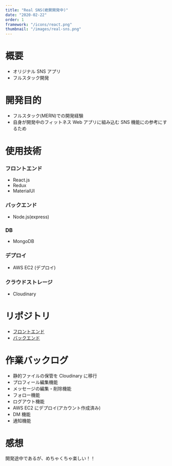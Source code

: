 ```yaml
---
title: "Real SNS(絶賛開発中)"
date: "2020-02-22"
order: 1
framework: "/icons/react.png"
thumbnail: "/images/real-sns.png"
---
```


# 概要

- オリジナル SNS アプリ
- フルスタック開発

# 開発目的

- フルスタック(MERN)での開発経験
- 自身が開発中のフィットネス Web アプリに組み込む SNS 機能にの参考にするため

# 使用技術

### フロントエンド

- React.js
- Redux
- MaterialUI

### バックエンド

- Node.js(express)

### DB

- MongoDB

### デプロイ

- AWS EC2 (デプロイ)

### クラウドストレージ

- Cloudinary

# リポジトリ

- [フロントエンド](https://github.com/kaity-kaity/Real-SNS.Web)
- [バックエンド](https://github.com/kaity-kaity/Real-SNS.Server)

# 作業バックログ

- 静的ファイルの保管を Cloudinary に移行
- プロフィール編集機能
- メッセージの編集・削除機能
- フォロー機能
- ログアウト機能
- AWS EC2 にデプロイ(アカウント作成済み)
- DM 機能
- 通知機能

# 感想

開発途中であるが、めちゃくちゃ楽しい！！
